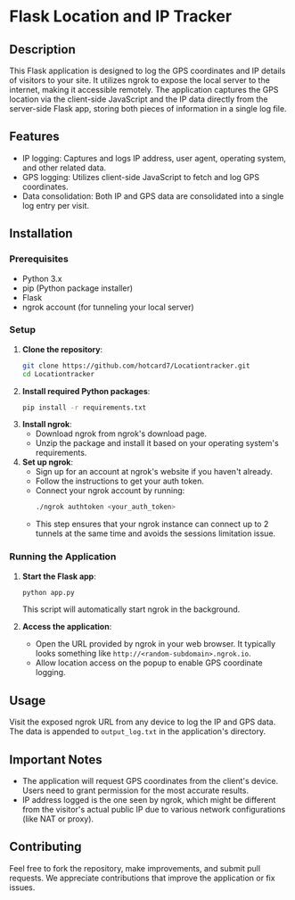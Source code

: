 # Flask Location and IP Tracker

## Description
This Flask application is designed to log the GPS coordinates and IP details of visitors to your site. It utilizes ngrok to expose the local server to the internet, making it accessible remotely. The application captures the GPS location via the client-side JavaScript and the IP data directly from the server-side Flask app, storing both pieces of information in a single log file.

## Features
- IP logging: Captures and logs IP address, user agent, operating system, and other related data.
- GPS logging: Utilizes client-side JavaScript to fetch and log GPS coordinates.
- Data consolidation: Both IP and GPS data are consolidated into a single log entry per visit.

## Installation

### Prerequisites
- Python 3.x
- pip (Python package installer)
- Flask
- ngrok account (for tunneling your local server)

### Setup

1. **Clone the repository**:
   ```bash
   git clone https://github.com/hotcard7/Locationtracker.git
   cd Locationtracker
2. **Install required Python packages**:
    ```bash
    pip install -r requirements.txt
3. **Install ngrok**:
     - Download ngrok from ngrok's download page.
     - Unzip the package and install it based on your operating system's requirements.
4. **Set up ngrok**:
    - Sign up for an account at ngrok's website if you haven't already.
    - Follow the instructions to get your auth token.
    - Connect your ngrok account by running:
        ```bash
        ./ngrok authtoken <your_auth_token>
    - This step ensures that your ngrok instance can connect up to 2 tunnels at the same time and avoids the sessions limitation issue.
### Running the Application
1. **Start the Flask app**:
    ```bash
    python app.py
    ```
    This script will automatically start ngrok in the background.

2.  **Access the application**:
    - Open the URL provided by ngrok in your web browser. It typically looks something like `http://<random-subdomain>.ngrok.io`.
    - Allow location access on the popup to enable GPS coordinate logging.
## Usage
Visit the exposed ngrok URL from any device to log the IP and GPS data. The data is appended to `output_log.txt` in the application's directory.
## Important Notes
- The application will request GPS coordinates from the client's device. Users need to grant permission for the most accurate results.
- IP address logged is the one seen by ngrok, which might be different from the visitor's actual public IP due to various network configurations (like NAT or proxy).
## Contributing
Feel free to fork the repository, make improvements, and submit pull requests. We appreciate contributions that improve the application or fix issues.
